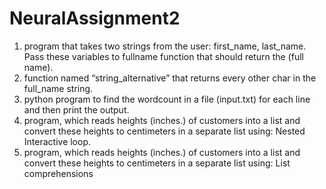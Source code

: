 # NeuralAssignment2

1. program that takes two strings from the user: first_name, last_name. Pass these variables to
fullname function that should return the (full name).
2. function named “string_alternative” that returns every other char in the full_name string.
3. python program to find the wordcount in a file (input.txt) for each line and then print the output.
4. program, which reads heights (inches.) of customers into a list and convert these
heights to centimeters in a separate list using: Nested Interactive loop.
5. program, which reads heights (inches.) of customers into a list and convert these
heights to centimeters in a separate list using: List comprehensions
